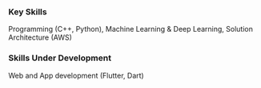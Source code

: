 ### Key Skills
Programming (C++, Python), Machine Learning & Deep Learning, Solution Architecture (AWS)




### Skills Under Development
Web and App development (Flutter, Dart)
